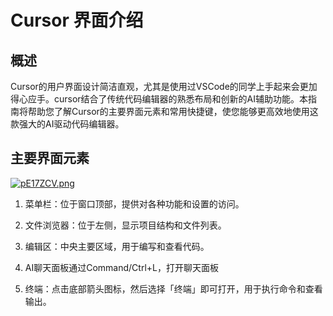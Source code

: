 # Cursor 界面介绍

## 概述

Cursor的用户界面设计简洁直观，尤其是使用过VSCode的同学上手起来会更加得心应手。cursor结合了传统代码编辑器的熟悉布局和创新的AI辅助功能。本指南将帮助您了解Cursor的主要界面元素和常用快捷键，使您能够更高效地使用这款强大的AI驱动代码编辑器。
  

## 主要界面元素
[![pE17ZCV.png](https://s21.ax1x.com/2025/02/25/pE17ZCV.png)](https://imgse.com/i/pE17ZCV)

1. 菜单栏：位于窗口顶部，提供对各种功能和设置的访问。
  
2. 文件浏览器：位于左侧，显示项目结构和文件列表。
  
3. 编辑区：中央主要区域，用于编写和查看代码。
  
4. AI聊天面板通过Command/Ctrl+L，打开聊天面板
  
5. 终端：点击底部箭头图标，然后选择「终端」即可打开，用于执行命令和查看输出。